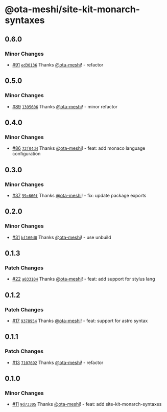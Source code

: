 # @ota-meshi/site-kit-monarch-syntaxes

## 0.6.0

### Minor Changes

- [#91](https://github.com/ota-meshi/site-kit/pull/91) [`ed30136`](https://github.com/ota-meshi/site-kit/commit/ed301365f3af804c6347d75b80331d644ea16606) Thanks [@ota-meshi](https://github.com/ota-meshi)! - refactor

## 0.5.0

### Minor Changes

- [#89](https://github.com/ota-meshi/site-kit/pull/89) [`1395606`](https://github.com/ota-meshi/site-kit/commit/1395606c0566d16cfd8364ec0f47e03457d00cc1) Thanks [@ota-meshi](https://github.com/ota-meshi)! - minor refactor

## 0.4.0

### Minor Changes

- [#86](https://github.com/ota-meshi/site-kit/pull/86) [`72f04d4`](https://github.com/ota-meshi/site-kit/commit/72f04d4ef794075fe7621b8edffa150a13b7865c) Thanks [@ota-meshi](https://github.com/ota-meshi)! - feat: add monaco language configuration

## 0.3.0

### Minor Changes

- [#37](https://github.com/ota-meshi/site-kit/pull/37) [`99c660f`](https://github.com/ota-meshi/site-kit/commit/99c660f3d9f835c5fc3d6f76b6611cc698f039bd) Thanks [@ota-meshi](https://github.com/ota-meshi)! - fix: update package exports

## 0.2.0

### Minor Changes

- [#31](https://github.com/ota-meshi/site-kit/pull/31) [`bf160d0`](https://github.com/ota-meshi/site-kit/commit/bf160d0721ae6252a2fe0401becfd5b61293ab2f) Thanks [@ota-meshi](https://github.com/ota-meshi)! - use unbuild

## 0.1.3

### Patch Changes

- [#22](https://github.com/ota-meshi/site-kit/pull/22) [`a033104`](https://github.com/ota-meshi/site-kit/commit/a03310427251361e088356e4b7e42a52e43d7b00) Thanks [@ota-meshi](https://github.com/ota-meshi)! - feat: add support for stylus lang

## 0.1.2

### Patch Changes

- [#17](https://github.com/ota-meshi/site-kit/pull/17) [`9378954`](https://github.com/ota-meshi/site-kit/commit/937895482ac638cb9b2124ff43164c03b5ed94d7) Thanks [@ota-meshi](https://github.com/ota-meshi)! - feat: support for astro syntax

## 0.1.1

### Patch Changes

- [#13](https://github.com/ota-meshi/site-kit/pull/13) [`7107692`](https://github.com/ota-meshi/site-kit/commit/710769237fcfa3b69b3deba465fe412a5e4b8b4a) Thanks [@ota-meshi](https://github.com/ota-meshi)! - refactor

## 0.1.0

### Minor Changes

- [#11](https://github.com/ota-meshi/site-kit/pull/11) [`9d73305`](https://github.com/ota-meshi/site-kit/commit/9d733055a8a57836a8f6bfb5520d7e4806e75622) Thanks [@ota-meshi](https://github.com/ota-meshi)! - feat: add site-kit-monarch-syntaxes
